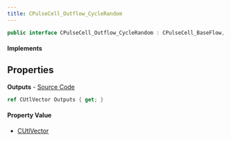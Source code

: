 ```yaml
---
title: CPulseCell_Outflow_CycleRandom
---
```


```csharp
public interface CPulseCell_Outflow_CycleRandom : CPulseCell_BaseFlow, CPulseCell_Base, ISchemaClass<CPulseCell_Base>, ISchemaClass<CPulseCell_BaseFlow>, ISchemaClass<CPulseCell_Outflow_CycleRandom>, ISchemaField, ISchemaClass, INativeHandle
```

#### Implements

## Properties

**Outputs** - [Source Code](https://github.com/swiftly-solution/swiftlys2/blob/master/managed/src/SwiftlyS2.Generated/Schemas/Interfaces/CPulseCell_Outflow_CycleRandom.cs#L17)

```csharp
ref CUtlVector Outputs { get; }
```

#### Property Value

- [CUtlVector](/docs/api/shared/natives/cutlvector)

